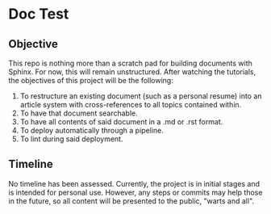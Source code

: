 # Doc Test

## Objective

This repo is nothing more than a scratch pad for building documents with Sphinx. For now, this will remain unstructured. After watching the tutorials, the objectives of this project will be the following:

1. To restructure an existing document (such as a personal resume) into an article system with cross-references to all topics contained within.
2. To have that document searchable.
3. To have all contents of said document in a .md or .rst format.
4. To deploy automatically through a pipeline.
5. To lint during said deployment.

## Timeline

No timeline has been assessed. Currently, the project is in initial stages and is intended for personal use. However, any steps or commits may help those in the future, so all content will be presented to the public, "warts and all".



